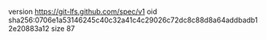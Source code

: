 version https://git-lfs.github.com/spec/v1
oid sha256:0706e1a53146245c40c32a41c4c29026c72dc8c88d8a64addbadb12e20883a12
size 87

